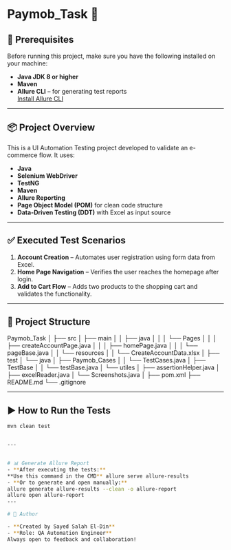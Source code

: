 # Paymob_Task 🧪

## 🔧 Prerequisites

Before running this project, make sure you have the following installed on your machine:

- **Java JDK 8 or higher**
- **Maven**
- **Allure CLI** – for generating test reports  
  [Install Allure CLI](https://docs.qameta.io/allure/#_installing_a_commandline)

---

## 📦 Project Overview

This is a UI Automation Testing project developed to validate an e-commerce flow. It uses:

- **Java**
- **Selenium WebDriver**
- **TestNG**
- **Maven**
- **Allure Reporting**
- **Page Object Model (POM)** for clean code structure
- **Data-Driven Testing (DDT)** with Excel as input source

---

## ✅ Executed Test Scenarios

1. **Account Creation** – Automates user registration using form data from Excel.
2. **Home Page Navigation** – Verifies the user reaches the homepage after login.
3. **Add to Cart Flow** – Adds two products to the shopping cart and validates the functionality.

---

## 🧠 Project Structure

Paymob_Task │ ├── src │ ├── main │ │ ├── java │ │ │ └── Pages │ │ │ ├── createAccountPage.java │ │ │ ├── homePage.java │ │ │ └── pageBase.java │ │ └── resources │ │ └── CreateAccountData.xlsx │ ├── test │ └── java │ ├── Paymob_Cases │ │ └── TestCases.java │ ├── TestBase │ │ └── testBase.java │ └── utiles │ ├── assertionHelper.java │ ├── excelReader.java │ └── Screenshots.java │ ├── pom.xml ├── README.md └── .gitignore

---

## ▶️ How to Run the Tests

```bash
mvn clean test


---


# 📊 Generate Allure Report
- **After executing the tests:**
**Use this command in the CMD** allure serve allure-results
- **Or to generate and open manually:**
allure generate allure-results --clean -o allure-report
allure open allure-report
---

# 👤 Author

- **Created by Sayed Salah El-Din**
- **Role: QA Automation Engineer**
Always open to feedback and collaboration!


